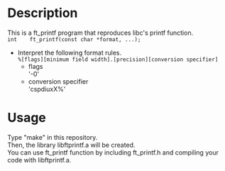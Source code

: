 # Description
This is a ft_printf program that reproduces libc's printf function.  
`int	ft_printf(const char *format, ...);`
- Interpret the following format rules.  
`%[flags][minimum field width].[precision][conversion specifier]`  
    - flags  
    '-0'
    - conversion specifier  
    'cspdiuxX%'

# Usage  
Type "make" in this repository.  
Then, the library libftprintf.a will be created.  
You can use ft_printf function by including ft_printf.h and compiling your code with libftprintf.a.
